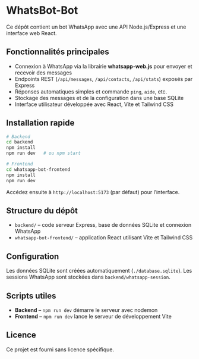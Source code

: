 # WhatsBot-Bot

Ce dépôt contient un bot WhatsApp avec une API Node.js/Express et une interface web React.

## Fonctionnalités principales

- Connexion à WhatsApp via la librairie **whatsapp-web.js** pour envoyer et recevoir des messages
- Endpoints REST (`/api/messages`, `/api/contacts`, `/api/stats`) exposés par Express
- Réponses automatiques simples et commande `ping`, `aide`, etc.
- Stockage des messages et de la configuration dans une base SQLite
- Interface utilisateur développée avec React, Vite et Tailwind CSS

## Installation rapide

```bash
# Backend
cd backend
npm install
npm run dev   # ou npm start
```

```bash
# Frontend
cd whatsapp-bot-frontend
npm install
npm run dev
```

Accédez ensuite à `http://localhost:5173` (par défaut) pour l’interface.

## Structure du dépôt

- `backend/` – code serveur Express, base de données SQLite et connexion WhatsApp
- `whatsapp-bot-frontend/` – application React utilisant Vite et Tailwind CSS

## Configuration

Les données SQLite sont créées automatiquement (`./database.sqlite`). Les sessions WhatsApp sont stockées dans `backend/whatsapp-session`.

## Scripts utiles

- **Backend** – `npm run dev` démarre le serveur avec nodemon
- **Frontend** – `npm run dev` lance le serveur de développement Vite

## Licence

Ce projet est fourni sans licence spécifique.
